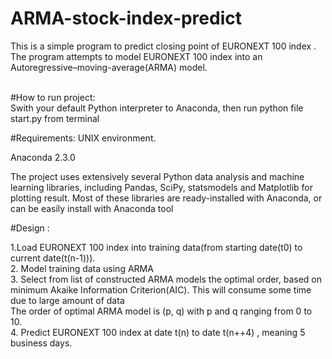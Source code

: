 # ARMA-stock-index-predict

This is a simple program to predict closing point of EURONEXT 100 index . The program attempts to model EURONEXT 100 index into an Autoregressive–moving-average(ARMA) model.
<br /> 
<br />

#How to run project:
<br />
Swith your default Python interpreter to Anaconda, then run python file start.py from terminal



#Requirements:
UNIX environment. <br />

Anaconda 2.3.0
<br />

The project uses extensively several Python data analysis and machine learning libraries, including Pandas, SciPy, statsmodels and Matplotlib for plotting result.
Most of these libraries are ready-installed with Anaconda, or can be easily install with Anaconda tool

#Design : 

1.Load EURONEXT 100 index into training data(from starting date(t0) to current date(t(n-1))). <br />
2. Model training data using ARMA
<br />
3. Select from list of constructed ARMA models the optimal order, based on minimum Akaike Information Criterion(AIC). This will consume some time due to large amount of data
<br />
The order of optimal ARMA model is (p, q) with p and q ranging from 0 to 10.
<br />
4. Predict EURONEXT 100 index at date t(n) to date t(n++4) , meaning 5 business days.
